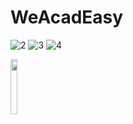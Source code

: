 # WeAcadEasy

![2](https://user-images.githubusercontent.com/75736639/137580566-b3d5e336-ceb7-4d9e-8140-1dd851e4f1d7.jpeg)
![3](https://user-images.githubusercontent.com/75736639/137580563-abab8742-73b0-4748-9dc6-80ba747da231.jpeg)
![4](https://user-images.githubusercontent.com/75736639/137580559-16c0c1e3-c279-4a67-9591-222b7231833b.jpeg)

<img src="https://user-images.githubusercontent.com/75736639/137580568-02574d05-c6f3-4fbc-a43d-fc2fd15e8b60.jpeg" width="15%"></img>



